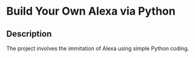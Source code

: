 <h1>Build Your Own Alexa via Python</h1>

<h2>Description</h2>
The project involves the immitation of Alexa using simple Python coding.
<br />

</p>

<!--
 ```diff
- text in red
+ text in green
! text in orange
# text in gray
@@ text in purple (and bold)@@
```
--!>

